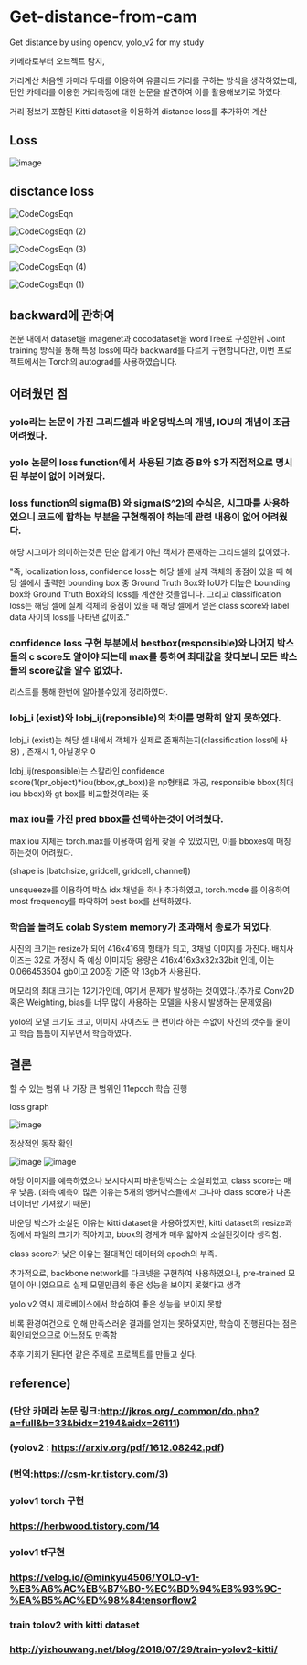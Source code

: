 # Get-distance-from-cam
Get distance by using opencv, yolo_v2 for my study

카메라로부터 오브젝트 탐지, 

거리계산 처음엔 카메라 두대를 이용하여 유클리드 거리를 구하는 방식을 생각하였는데, 단안 카메라를 이용한 거리측정에 대한 논문을 발견하여 이를 활용해보기로 하였다.

거리 정보가 포함된 Kitti dataset을 이용하여
distance loss를 추가하여 계산


## Loss
![image](https://user-images.githubusercontent.com/59239082/176442109-bd89b592-96c7-4943-bab7-e195ad40afb3.png)



## disctance loss

![CodeCogsEqn](https://user-images.githubusercontent.com/59239082/209095206-16974f62-44eb-4467-b8b7-756c54750775.png)

![CodeCogsEqn (2)](https://user-images.githubusercontent.com/59239082/177166770-9c536857-bfbe-42f2-a488-e11042404f63.png)

![CodeCogsEqn (3)](https://user-images.githubusercontent.com/59239082/177166821-0dcfb663-0ce1-4b3f-8a97-a2cdb55c67ee.png)

![CodeCogsEqn (4)](https://user-images.githubusercontent.com/59239082/177793899-e5eef728-71ed-45f9-8bbf-6c0f68f1cee3.png)

![CodeCogsEqn (1)](https://user-images.githubusercontent.com/59239082/209095271-ef03ce84-b937-47f2-8602-5f6e2b6644f8.png)


## backward에 관하여

논문 내에서 dataset을 imagenet과 cocodataset을 wordTree로 구성한뒤 Joint training 방식을 통해 
특정 loss에 따라 backward를 다르게 구현합니다만, 이번 프로젝트에서는 Torch의 autograd를 사용하였습니다. 



## 어려웠던 점
### yolo라는 논문이 가진 그리드셀과 바운딩박스의 개념, IOU의 개념이 조금 어려웠다.

### yolo 논문의  loss function에서 사용된 기호 중 B와 S가 직접적으로 명시된 부분이 없어 어려웠다.

### loss function의 sigma(B) 와 sigma(S^2)의 수식은, 시그마를 사용하였으니 코드에 합하는 부분을 구현해줘야 하는데 관련 내용이 없어 어려웠다.
해당 시그마가 의미하는것은 단순 합계가 아닌 객체가 존재하는 그리드셀의 값이였다.

"즉, localization loss, confidence loss는 해당 셀에 실제 객체의 중점이 있을 때 해당 셀에서 출력한 bounding box 중 Ground Truth Box와 IoU가 더높은 bounding box와 Ground Truth Box와의 loss를 계산한 것들입니다.
그리고 classification loss는 해당 셀에 실제 객체의 중점이 있을 때 해당 셀에서 얻은 class score와 label data 사이의 loss를 나타낸 값이죠."

### confidence loss 구현 부분에서 bestbox(responsible)와 나머지 박스들의 c score도 알아야 되는데 max를 통하여 최대값을 찾다보니 모든 박스들의 score값을 알수 없었다.

리스트를 통해 한번에 알아볼수있게 정리하였다.

### Iobj_i (exist)와 Iobj_ij(reponsible)의 차이를 명확히 알지 못하였다.

Iobj_i (exist)는 해당 셀 내에서 객체가 실제로 존재하는지(classification loss에 사용) , 존재시 1, 아닐경우 0


Iobj_ij(responsible)는 스칼라인 confidence score(1(pr_object)*iou(bbox,gt_box))을 np형태로 가공,
 responsible bbox(최대 iou bbox)와 gt box를 비교할것이라는 뜻

### max iou를 가진 pred bbox를 선택하는것이 어려웠다.

max iou 자체는 torch.max를 이용하여 쉽게 찾을 수 있었지만, 이를 bboxes에 매칭하는것이 어려웠다.

(shape is [batchsize, gridcell, gridcell, channel])

unsqueeze를 이용하여 박스 idx 채널을 하나 추가하였고, torch.mode 를 이용하여 most frequency를 파악하여 best box를 선택하였다.

### 학습을 돌려도 colab System memory가 초과해서 종료가 되었다.

사진의 크기는 resize가 되어 416x416의 형태가 되고, 3채널 이미지를 가진다. 배치사이즈는 32로 가정시 즉 예상 이미지당 용량은 416x416x3x32x32bit 인데, 
이는 0.066453504 gb이고 200장 기준 약 13gb가 사용된다. 

메모리의 최대 크기는 12기가인데, 여기서 문제가 발생하는 것이였다.(추가로 Conv2D 혹은 Weighting, bias를 너무 많이 사용하는 모델을 사용시 발생하는 문제였음)

yolo의 모델 크기도 크고, 이미지 사이즈도 큰 편이라 하는 수없이 사진의 갯수를 줄이고 학습 틈틈이  지우면서 학습하였다.

## 결론

할 수 있는 범위 내 가장 큰 범위인 11epoch 학습 진행

loss graph 

![image](https://user-images.githubusercontent.com/59239082/228606056-ccf3419c-50ea-4626-bd03-9e5e3184a1d1.png)

정상적인 동작 확인

![image](https://user-images.githubusercontent.com/59239082/228615576-e3c81471-91e6-49e8-ad9b-c54da0bda79d.png)
![image](https://user-images.githubusercontent.com/59239082/228615640-e68420bb-a393-4a8d-9a0d-c2f1a4c524d1.png)

해당 이미지를 예측하였으나 보시다시피 바운딩박스는 소실되었고, class score는 매우 낮음. (좌측 예측이 많은 이유는 5개의 앵커박스들에서 그나마 class score가 나온 데이터만 가져왔기 때문)

바운딩 박스가 소실된 이유는 kitti dataset을 사용하였지만, kitti dataset의 resize과정에서 파일의 크기가 작아지고, bbox의 경계가 매우 얇아져 소실된것이라 생각함.

class score가 낮은 이유는 절대적인 데이터와 epoch의 부족.

추가적으로, backbone network를 다크넷을 구현하여 사용하였으나, pre-trained 모델이 아니였으므로 실제 모델만큼의 좋은 성능을 보이지 못했다고 생각

yolo v2 역시 제로베이스에서 학습하여 좋은 성능을 보이지 못함

비록 환경여건으로 인해 만족스러운 결과를 얻지는 못하였지만, 학습이 진행된다는 점은 확인되었으므로 어느정도 만족함

추후 기회가 된다면 같은 주제로 프로젝트를 만들고 싶다.



## reference)
### (단안 카메라 논문 링크:http://jkros.org/_common/do.php?a=full&b=33&bidx=2194&aidx=26111)
### (yolov2 : https://arxiv.org/pdf/1612.08242.pdf)
### (번역:https://csm-kr.tistory.com/3)
### yolov1 torch 구현
### https://herbwood.tistory.com/14
### yolov1 tf구현
### https://velog.io/@minkyu4506/YOLO-v1-%EB%A6%AC%EB%B7%B0-%EC%BD%94%EB%93%9C-%EA%B5%AC%ED%98%84tensorflow2
### train tolov2 with kitti dataset
### http://yizhouwang.net/blog/2018/07/29/train-yolov2-kitti/
